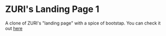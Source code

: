 # ZURI's Landing Page 1
A clone of ZURI's "landing page" with a spice of bootstap.
You can check it out [here](https://bolupe.github.io/ZURI-Landing-Page-1/)

